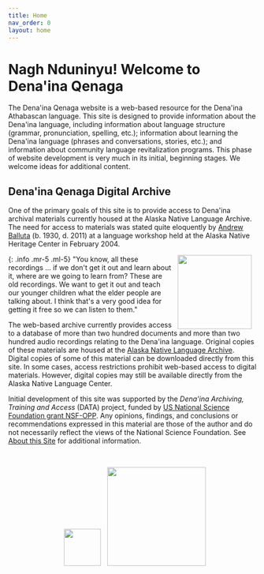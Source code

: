 ```yaml
---
title: Home
nav_order: 0
layout: home
---
```


# Nagh Nduninyu! Welcome to Dena'ina Qenaga


The Dena'ina Qenaga website is a web-based resource for the Dena'ina Athabascan language. This site is designed to provide information about the Dena'ina language, including information about language structure (grammar, pronunciation, spelling, etc.); information about learning the Dena'ina language (phrases and conversations, stories, etc.); and information about community language revitalization programs. This phase of website development is very much in its initial, beginning stages.  We welcome ideas for additional content.


## Dena'ina Qenaga Digital Archive

One of the primary goals of this site is to provide access to Dena'ina archival materials currently housed at the Alaska Native Language Archive. The need for access to materials was stated quite eloquently by <a href="{% link pages/people.md %}">Andrew Balluta</a> (b. 1930, d. 2011) at a language workshop held at the Alaska Native Heritage Center in February 2004.

{: .info .mr-5 .ml-5}
<img src="{{site.baseurl}}/images/balluta.jpg" width="150"  hspace="10" align="right" />"You know, all these recordings ... if we don't get it out and learn about it, where are we going to learn from? These are old recordings. We want to get it out and teach our younger children what the elder people are talking about. I think that's a very good idea for getting it free so we can listen to them."


 The web-based archive currently provides access to a database of more than two hundred documents and more than two hundred audio recordings relating to the Dena'ina language. Original copies of these materials are housed at the <a href="http://www.uaf.edu/anla/">Alaska Native Language Archive</a>. Digital copies of some of this material can be downloaded directly from this site. In some cases, access restrictions prohibit web-based access to digital materials. However, digital copies may still be available directly from the Alaska Native Language Center.


Initial development of this site was
 supported by the <i>Dena'ina Archiving, Training and Access</i> (DATA) project,
 funded by <a href="https://www.nsf.gov/awardsearch/showAward?AWD_ID=0326805" target="_new">US National Science Foundation grant NSF-OPP</a>.
 Any opinions, findings, and conclusions or recommendations expressed in this material are those of the author and do not necessarily reflect the views of the National Science Foundation.
 See  <a href="{% link credits.md %}">About this Site</a>  for additional information.


 <br/>
<p align="center">
<a href="http://www.nsf.gov"><img src="{{site.baseurl}}/images/nsf1.gif" hspace="10" width="75" height="75"/></a>
<a href="http://linguistlist.org"><img src="{{site.baseurl}}/images/linguistlist_logo.png" width="200"  /></a>
</p>
